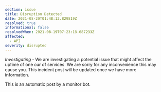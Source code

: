 ```yaml
---
section: issue
title: Disruption Detected
date: 2021-08-20T01:48:13.829819Z
resolved: true
informational: false
resolvedWhen: 2021-08-19T07:23:18.687233Z
affected:
  - API
severity: disrupted
---
```

*Investigating* - We are investigating a potential issue that might affect the uptime of one our of services. We are sorry for any inconvenience this may cause you. This incident post will be updated once we have more information.

This is an automatic post by a monitor bot.
        
